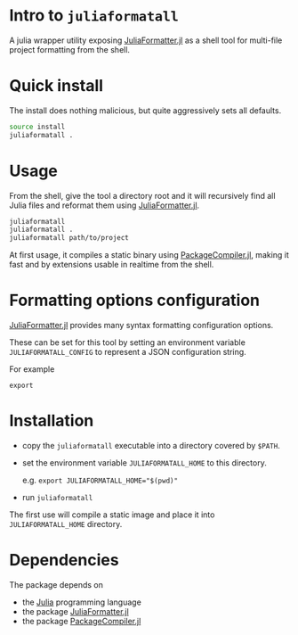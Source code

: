 # Intro to `juliaformatall`
A julia wrapper utility exposing
[JuliaFormatter.jl](https://github.com/domluna/JuliaFormatter.jl) as a shell tool
for multi-file project formatting from the shell.

# Quick install

The install does nothing malicious, but quite aggressively sets all defaults.

```bash
source install
juliaformatall .
```

# Usage

From the shell, give the tool a directory root and it will recursively find all
Julia files and reformat them using [JuliaFormatter.jl](https://github.com/domluna/JuliaFormatter.jl).

```bash
juliaformatall
juliaformatall .
juliaformatall path/to/project
```

At first usage, it compiles a static binary using
[PackageCompiler.jl](https://github.com/JuliaLang/PackageCompiler.jl), making it
fast and by extensions usable in realtime from the shell.

# Formatting options configuration

[JuliaFormatter.jl](https://github.com/domluna/JuliaFormatter.jl) provides many
syntax formatting configuration options. 

These can be set for this tool by setting an environment variable
`JULIAFORMATALL_CONFIG` to represent a JSON configuration string. 

For example
```
export 
```

# Installation

- copy the `juliaformatall` executable into a directory covered by `$PATH`.
- set the environment variable `JULIAFORMATALL_HOME` to this directory.

    e.g. `export JULIAFORMATALL_HOME="$(pwd)"`

- run `juliaformatall`

The first use will compile a static image and place it into `JULIAFORMATALL_HOME` directory.

# Dependencies

The package depends on
- the [Julia](https://julialang.org) programming language
- the package [JuliaFormatter.jl](https://github.com/domluna/JuliaFormatter.jl)
- the package [PackageCompiler.jl](https://github.com/JuliaLang/PackageCompiler.jl)